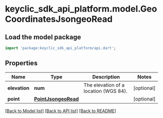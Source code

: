 # keyclic_sdk_api_platform.model.GeoCoordinatesJsongeoRead

## Load the model package
```dart
import 'package:keyclic_sdk_api_platform/api.dart';
```

## Properties
Name | Type | Description | Notes
------------ | ------------- | ------------- | -------------
**elevation** | **num** | The elevation of a location (WGS 84). | [optional] 
**point** | [**PointJsongeoRead**](PointJsongeoRead.md) |  | [optional] 

[[Back to Model list]](../README.md#documentation-for-models) [[Back to API list]](../README.md#documentation-for-api-endpoints) [[Back to README]](../README.md)


